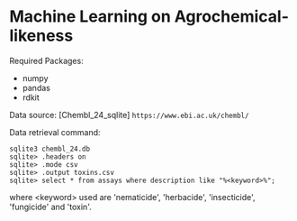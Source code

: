 # Machine Learning on Agrochemical-likeness

Required Packages:
- numpy
- pandas
- rdkit

Data source:
[Chembl\_24\_sqlite] `https://www.ebi.ac.uk/chembl/`

Data retrieval command: 
```
sqlite3 chembl_24.db
sqlite> .headers on
sqlite> .mode csv
sqlite> .output toxins.csv
sqlite> select * from assays where description like "%<keyword>%";
```
where \<keyword\> used are 'nematicide', 'herbacide', 'insecticide', 'fungicide' and 'toxin'.

